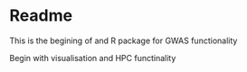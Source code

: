 # Readme
This is the begining of and R package for GWAS functionality 

Begin with visualisation and HPC functinality 
